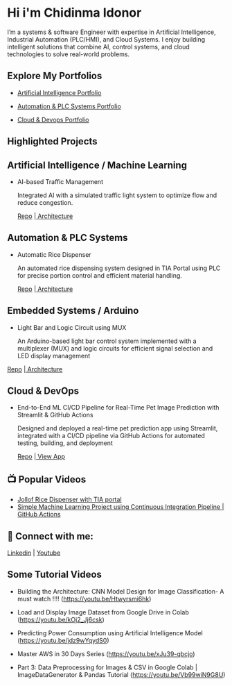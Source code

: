 <h1> Hi i'm Chidinma Idonor<br/></h1>

I’m a systems & software Engineer with expertise in Artificial Intelligence, Industrial Automation (PLC/HMI), and Cloud Systems.
I enjoy building intelligent solutions that combine AI, control systems, and cloud technologies to solve real-world problems.

<h2> Explore My Portfolios</h2>

- <a href="https://chidinmaidonor.github.io/portfolio-artificial-intelligence/">Artificial Intelligence Portfolio</a>

- <a href="https://chidinmaidonor.github.io/portfolio-automation-systems/">Automation & PLC Systems Portfolio</a>

- <a href="https://chidinmaidonor.github.io/portfolio-cloud-devops/">Cloud & Devops Portfolio</a>


<h2> Highlighted Projects</h2>

<h2>  Artificial Intelligence / Machine Learning</h2>

- AI-based Traffic Management

  Integrated AI with a simulated traffic light system to optimize flow and reduce congestion.

  [Repo](https://github.com/Chidinmaidonor/housing-price-ci-cd-pipeline) |[ Architecture](https://github.com/Chidinmaidonor/housing-price-ci-cd-pipeline)

<h2> Automation & PLC Systems</h2>

- Automatic Rice Dispenser

  An automated rice dispensing system designed in TIA Portal using PLC for precise portion control and efficient material handling.

  [Repo](https://github.com/Chidinmaidonor/PLC-Project-Auto-Rice-Dispenser) |[ Architecture](https://github.com/Chidinmaidonor/PLC-Project-Auto-Rice-Dispenser)

<h2> Embedded Systems / Arduino</h2>

- Light Bar and Logic Circuit using MUX

  An Arduino-based light bar control system implemented with a multiplexer (MUX) and logic circuits for efficient signal selection and LED display management

[Repo](https://github.com/Chidinmaidonor/Arduino_Projects-Arduino-Based-Light-Bar-and-Logic-Circuit-Design-Using-Multiplexers) |[ Architecture](https://github.com/Chidinmaidonor/Arduino_Projects-Arduino-Based-Light-Bar-and-Logic-Circuit-Design-Using-Multiplexers)

<h2> Cloud & DevOps</h2>

- End-to-End ML CI/CD Pipeline for Real-Time Pet Image Prediction with Streamlit & GitHub Actions

  Designed and deployed a real-time pet prediction app using Streamlit, integrated with a CI/CD pipeline via GitHub Actions for automated testing, building, and deployment

  [Repo](https://github.com/Chidinmaidonor/pet-prediction-app-ci-cd) |[ View App](https://pet-prediction-app-ci-cd-m45jhy89sspmcxq75ussmq.streamlit.app/)

<h2>📺 Popular Videos</h2>

- [Jollof Rice Dispenser with TIA portal](https://youtu.be/br58FgKLC3g)
- [Simple Machine Learning Project using Continuous Integration Pipeline | GitHub Actions](https://youtu.be/JXRsqMxZJfU)

<h2> 🤳 Connect with me:</h2>

[Linkedin](https://www.linkedin.com/in/chidinma-idonor-1053ab19b) | 
[Youtube](https://www.youtube.com/@EngineerChidinmaIdonor)

<h2>Some Tutorial Videos</h2>

- Building the Architecture: CNN Model Design for Image Classification- A must watch !!!! (https://youtu.be/Htwyrsmi6hk)

- Load and Display Image Dataset from Google Drive in Colab (https://youtu.be/kOj2_Jj6csk)
  
- Predicting Power Consumption using Artificial Intelligence Model (https://youtu.be/jdz9wYqydS0)
  
- Master AWS in 30 Days Series (https://youtu.be/xJu39-qbcjo)
  
- Part 3: Data Preprocessing for Images & CSV in Google Colab | ImageDataGenerator & Pandas Tutorial (https://youtu.be/Vb99wiN9G8U)

